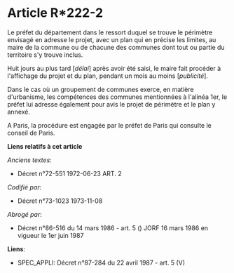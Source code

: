 # Article R*222-2

Le préfet du département dans le ressort duquel se trouve le périmètre envisagé en adresse le projet, avec un plan qui en
précise les limites, au maire de la commune ou de chacune des communes dont tout ou partie du territoire s'y trouve inclus.

Huit jours au plus tard [*délai*] après avoir été saisi, le maire fait procéder à l'affichage du projet et du plan, pendant
un mois au moins [*publicité*].

Dans le cas où un groupement de communes exerce, en matière d'urbanisme, les compétences des communes mentionnées à l'alinéa
1er, le préfet lui adresse également pour avis le projet de périmètre et le plan y annexé.

A Paris, la procédure est engagée par le préfet de Paris qui consulte le conseil de Paris.

**Liens relatifs à cet article**

_Anciens textes_:

  - Décret n°72-551 1972-06-23 ART. 2

_Codifié par_:

  - Décret n°73-1023 1973-11-08

_Abrogé par_:

  - Décret n°86-516 du 14 mars 1986 - art. 5 () JORF 16 mars 1986 en vigueur le   1er juin 1987

**Liens**:

  - SPEC_APPLI: Décret n°87-284 du 22 avril 1987 - art. 5 (V)
